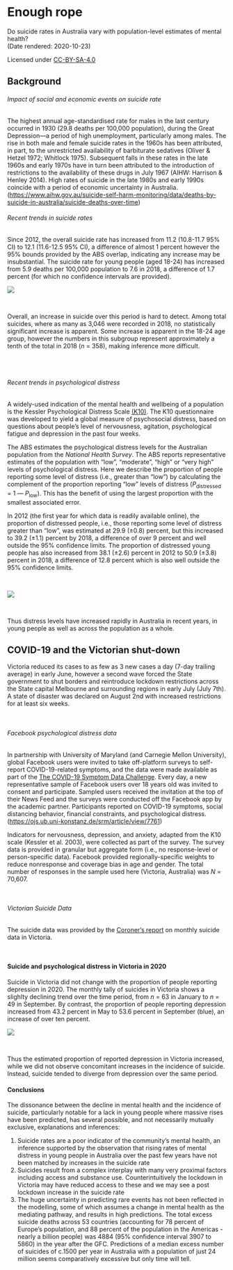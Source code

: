 Enough rope
================

Do suicide rates in Australia vary with population-level estimates of
mental health?  
(Date rendered: 2020-10-23)

Licensed under
[CC-BY-SA-4.0](https://creativecommons.org/licenses/by-sa/4.0/)

## Background

###### Impact of social and economic events on suicide rate

The highest annual age-standardised rate for males in the last century
occurred in 1930 (29.8 deaths per 100,000 population), during the Great
Depression—a period of high unemployment, particularly among males. The
rise in both male and female suicide rates in the 1960s has been
attributed, in part, to the unrestricted availability of barbiturate
sedatives (Oliver & Hetzel 1972; Whitlock 1975). Subsequent falls in
these rates in the late 1960s and early 1970s have in turn been
attributed to the introduction of restrictions to the availability of
these drugs in July 1967 (AIHW: Harrison & Henley 2014). High rates of
suicide in the late 1980s and early 1990s coincide with a period of
economic uncertainty in Australia.
(<https://www.aihw.gov.au/suicide-self-harm-monitoring/data/deaths-by-suicide-in-australia/suicide-deaths-over-time>)

###### Recent trends in suicide rates

Since 2012, the overall suicide rate has increased from 11.2 (10.8-11.7
95% CI) to 12.1 (11.6-12.5 95% CI), a difference of almost 1 percent
however the 95% bounds provided by the ABS overlap, indicating any
increase may be insubstantial. The suicide rate for young people (aged
18-24) has increased from 5.9 deaths per 100,000 population to 7.6 in
2018, a difference of 1.7 percent (for which no confidence intervals are
provided).

![](results/plot_suicides-1.png)<!-- -->

<br>

Overall, an increase in suicide over this period is hard to detect.
Among total suicides, where as many as 3,046 were recorded in 2018, no
statistically significant increase is apparent. Some increase is
apparent in the 18-24 age group, however the numbers in this subgroup
represent approximately a tenth of the total in 2018 (*n* = 358), making
inference more difficult.

<br><br>

###### Recent trends in psychological distress

A widely-used indication of the mental health and wellbeing of a
population is the Kessler Psychological Distress Scale
[(K10)](https://www.amhocn.org/sites/default/files/publication_files/kessler_10_manual.pdf).
The K10 questionnaire was developed to yield a global measure of
psychosocial distress, based on questions about people’s level of
nervousness, agitation, psychological fatigue and depression in the past
four weeks.

The ABS estimates the psychological distress levels for the Australian
population from the *National Health Survey*. The ABS reports
representative estimates of the population with “low”, “moderate”,
“high” or “very high” levels of psychological distress. Here we
describe the proportion of people reporting some level of distress
(i.e., greater than “low”) by calculating the complement of the
proportion reporting “low” levels of distress (*P*<sub>distressed</sub>
= 1 — *P*<sub>low</sub>). This has the benefit of using the largest
proportion with the smallest associated error.

In 2012 (the first year for which data is readily available online), the
proportion of distressed people, i.e., those reporting some level of
distress greater than “low”, was estimated at 29.9 (±0.8) percent, but
this increased to 39.2 (±1.1) percent by 2018, a difference of over 9
percent and well outside the 95% confidence limits. The proportion of
distressed young people has also increased from 38.1 (±2.6) percent in
2012 to 50.9 (±3.8) percent in 2018, a difference of 12.8 percent which
is also well outside the 95% confidence limits.

<br>

![](results/plot_distress-1.png)<!-- -->

<br>

Thus distress levels have increased rapidly in Australia in recent
years, in young people as well as across the population as a whole.

## COVID-19 and the Victorian shut-down

Victoria reduced its cases to as few as 3 new cases a day (7-day
trailing average) in early June, however a second wave forced the State
government to shut borders and reintroduce lockdown restrictions across
the State capital Melbourne and surrounding regions in early July (July
7th). A state of disaster was declared on August 2nd with increased
restrictions for at least six weeks.

<br>

###### Facebook psychological distress data

In partnership with University of Maryland (and Carnegie Mellon
University), global Facebook users were invited to take off-platform
surveys to self-report COVID-19-related symptoms, and the data were made
available as part of the [The COVID-19 Symptom Data
Challenge](https://www.symptomchallenge.org). Every day, a new
representative sample of Facebook users over 18 years old was invited to
consent and participate. Sampled users received the invitation at the
top of their News Feed and the surveys were conducted off the Facebook
app by the academic partner. Participants reported on COVID-19 symptoms,
social distancing behavior, financial constraints, and psychological
distress. (<https://ojs.ub.uni-konstanz.de/srm/article/view/7761>)

Indicators for nervousness, depression, and anxiety, adapted from the
K10 scale (Kessler et al. 2003), were collected as part of the survey.
The survey data is provided in granular but aggregate form (i.e., no
response-level or person-specific data). Facebook provided
regionally-specific weights to reduce nonresponse and coverage bias in
age and gender. The total number of responses in the sample used here
(Victoria, Australia) was *N* = 70,607.

<br>

###### Victorian Suicide Data

The suicide data was provided by the [Coroner’s
report](https://www.coronerscourt.vic.gov.au/sites/default/files/2020-10/Coroners%20Court%20Suicide%20Data%20Report%20-%20Report%202%20-%2005102020.pdf)
on monthly suicide data in Victoria.

<br>

#### Suicide and psychological distress in Victoria in 2020

Suicide in Victoria did not change with the proportion of people
reporting depression in 2020. The monthly tally of suicides in Victoria
shows a slighlty declining trend over the time period, from *n* = 63 in
January to *n* = 49 in September. By contrast, the proportion of people
reporting depression increased from 43.2 percent in May to 53.6 percent
in September (blue), an increase of over ten percent.

![](results/suicide_2-1.png)<!-- -->

<br>

Thus the estimated proportion of reported depression in Victoria
increased, while we did not observe concomitant increases in the
incidence of suicide. Instead, suicide tended to diverge from depression
over the same period.

#### Conclusions

The dissonance between the decline in mental health and the incidence of
suicide, particularly notable for a lack in young people where massive
rises have been predicted, has several possible, and not necessarily
mutually exclusive, explanations and inferences:

1.  Suicide rates are a poor indicator of the community’s mental health,
    an inference supported by the observation that rising rates of
    mental distress in young people in Australia over the past few years
    have not been matched by increases in the suicide rate
2.  Suicides result from a complex interplay with many very proximal
    factors including access and substance use. Counterintuitively the
    lockdown in Victoria may have reduced access to these and we may see
    a post lockdown increase in the suicide rate
3.  The huge uncertainty in predicting rare events has not been
    reflected in the modelling, some of which assumes a change in mental
    health as the mediating pathway, and results in high predictions.
    The total excess suicide deaths across 53 countries (accounting for
    78 percent of Europe’s population, and 88 percent of the population
    in the Americas - nearly a billion people) was 4884 (95% confidence
    interval 3907 to 5860) in the year after the GFC. Predictions of a
    median excess number of suicides of c.1500 per year in Australia
    with a population of just 24 million seems comparatively excessive
    but only time will tell.
